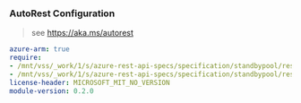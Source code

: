 ### AutoRest Configuration

> see https://aka.ms/autorest

``` yaml
azure-arm: true
require:
- /mnt/vss/_work/1/s/azure-rest-api-specs/specification/standbypool/resource-manager/readme.md
- /mnt/vss/_work/1/s/azure-rest-api-specs/specification/standbypool/resource-manager/readme.go.md
license-header: MICROSOFT_MIT_NO_VERSION
module-version: 0.2.0
```